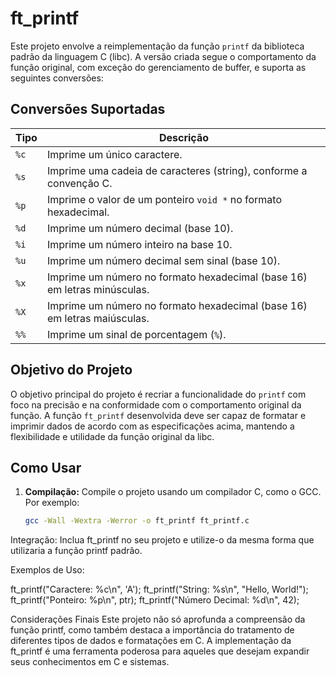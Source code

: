 # ft_printf

Este projeto envolve a reimplementação da função `printf` da biblioteca padrão da linguagem C (libc). A versão criada segue o comportamento da função original, com exceção do gerenciamento de buffer, e suporta as seguintes conversões:

## Conversões Suportadas

| Tipo | Descrição |
|------|-----------|
| `%c` | Imprime um único caractere. |
| `%s` | Imprime uma cadeia de caracteres (string), conforme a convenção C. |
| `%p` | Imprime o valor de um ponteiro `void *` no formato hexadecimal. |
| `%d` | Imprime um número decimal (base 10). |
| `%i` | Imprime um número inteiro na base 10. |
| `%u` | Imprime um número decimal sem sinal (base 10). |
| `%x` | Imprime um número no formato hexadecimal (base 16) em letras minúsculas. |
| `%X` | Imprime um número no formato hexadecimal (base 16) em letras maiúsculas. |
| `%%` | Imprime um sinal de porcentagem (`%`). |

## Objetivo do Projeto

O objetivo principal do projeto é recriar a funcionalidade do `printf` com foco na precisão e na conformidade com o comportamento original da função. A função `ft_printf` desenvolvida deve ser capaz de formatar e imprimir dados de acordo com as especificações acima, mantendo a flexibilidade e utilidade da função original da libc.

## Como Usar

1. **Compilação:**
   Compile o projeto usando um compilador C, como o GCC. Por exemplo:

   ```sh
   gcc -Wall -Wextra -Werror -o ft_printf ft_printf.c

Integração: Inclua ft_printf no seu projeto e utilize-o da mesma forma que utilizaria a função printf padrão.

Exemplos de Uso:

ft_printf("Caractere: %c\n", 'A');
ft_printf("String: %s\n", "Hello, World!");
ft_printf("Ponteiro: %p\n", ptr);
ft_printf("Número Decimal: %d\n", 42);


Considerações Finais
Este projeto não só aprofunda a compreensão da função printf, como também destaca a importância do tratamento de diferentes tipos de dados e formatações em C. A implementação da ft_printf é uma ferramenta poderosa para aqueles que desejam expandir seus conhecimentos em C e sistemas.
